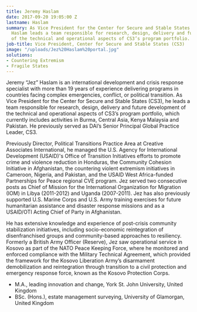 ```yaml
---
title: Jeremy Haslam
date: 2017-09-20 19:05:00 Z
lastname: Haslam
summary: As Vice President for the Center for Secure and Stable States (CS3), Jez
  Haslam leads a team responsible for research, design, delivery and future development
  of the technical and operational aspects of CS3’s program portfolio.
job-title: Vice President, Center for Secure and Stable States (CS3)
image: "/uploads/Jez%20Haslam%20portal.jpg"
solutions:
- Countering Extremism
- Fragile States
---
```


Jeremy “Jez” Haslam is an international development and crisis response specialist with more than 19 years of experience delivering programs in countries facing complex emergencies, conflict, or political transition. As Vice President for the Center for Secure and Stable States (CS3), he leads a team responsible for research, design, delivery and future development of the technical and operational aspects of CS3’s program portfolio, which currently includes activities in Burma, Central Asia, Kenya Malaysia and Pakistan. He previously served as DAI’s Senior Principal Global Practice Leader, CS3.

Previously Director, Political Transitions Practice Area at Creative Associates International, he managed the U.S. Agency for International Development (USAID)'s Office of Transition Initiatives efforts to promote crime and violence reduction in Honduras, the Community Cohesion Initiative in Afghanistan, the countering violent extremism initiatives in Cameroon, Nigeria, and Pakistan, and the USAID West Africa-funded Partnerships for Peace regional CVE program. Jez served two consecutive posts as Chief of Mission for the International Organization for Migration (IOM) in Libya (2011-2012) and Uganda (2007-2011). Jez has also previously supported U.S. Marine Corps and U.S. Army training exercises for future humanitarian assistance and disaster response missions and as a USAID/OTI Acting Chief of Party in Afghanistan.

He has extensive knowledge and experience of post-crisis community stabilization initiatives, including socio-economic reintegration of disenfranchised groups and community-based approaches to resiliency. Formerly a British Army Officer (Reserve), Jez saw operational service in Kosovo as part of the NATO Peace Keeping Force, where he monitored and enforced compliance with the Military Technical Agreement, which provided the framework for the Kosovo Liberation Army’s disarmament demobilization and reintegration through transition to a civil protection and emergency response force, known as the Kosovo Protection Corps.
 
* M.A., leading innovation and change, York St. John University, United Kingdom
* BSc. (Hons.), estate management surveying, University of Glamorgan, United Kingdom